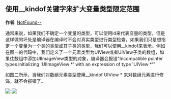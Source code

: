 使用__kindof关键字来扩大变量类型限定范围
--------
**作者**: [NotFound--](https://weibo.com/3951595216)

通常来说，如果我们不确定一个变量的类型，可以使用id来代表变量的类型，但是这样做的坏处是编译器在编译时不会对真实类型进行类型检查，如果我们只是想指定一个变量为一个类的类型或其子类的类型，我们可以使用__kindof来表示。例如在图一的代码中，我们定义了一个元素类型为UIView或者UIView子类的数组，如果往数组中添加UIImageView类型的对象，编译器会报错"Incompatible pointer types initializing 'UIImageView *' with an expression of type 'UIView *'"

如图二所示，当我们对数组元素类型使用__kindof UIView * 来对数组元素进行修饰，就不会报错了。

![](https://github.com/awesome-tips/iOS-Tips/blob/master/images/2019/05/4-1.png?raw=true)
![](https://github.com/awesome-tips/iOS-Tips/blob/master/images/2019/05/4-2.png?raw=true)



